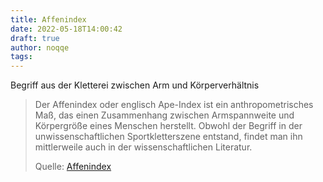 ```yaml
---
title: Affenindex
date: 2022-05-18T14:00:42
draft: true
author: noqqe
tags:
---
```


Begriff aus der Kletterei zwischen Arm und Körperverhältnis

> Der Affenindex oder englisch Ape-Index ist ein anthropometrisches Maß, das
> einen Zusammenhang zwischen Armspannweite und Körpergröße eines Menschen
> herstellt. Obwohl der Begriff in der unwissenschaftlichen Sportkletterszene
> entstand, findet man ihn mittlerweile auch in der wissenschaftlichen
> Literatur.
>
> Quelle: [Affenindex](https://de.wikipedia.org/wiki/Affenindex)
